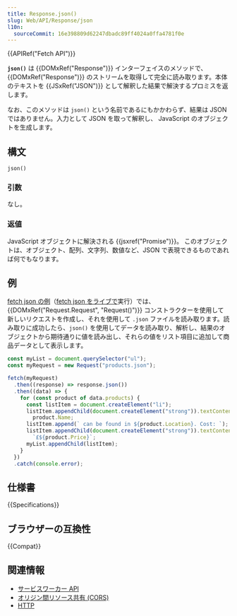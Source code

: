 ```yaml
---
title: Response.json()
slug: Web/API/Response/json
l10n:
  sourceCommit: 16e398809d62247dbadc89ff4024a0ffa4781f0e
---
```


{{APIRef("Fetch API")}}

**`json()`** は {{DOMxRef("Response")}} インターフェイスのメソッドで、 {{DOMxRef("Response")}} のストリームを取得して完全に読み取ります。本体のテキストを {{JSxRef("JSON")}} として解釈した結果で解決するプロミスを返します。

なお、このメソッドは `json()` という名前であるにもかかわらず、結果は JSON ではありません。入力として JSON を取って解釈し、 JavaScript のオブジェクトを生成します。

## 構文

```js-nolint
json()
```

### 引数

なし。

### 返値

JavaScript オブジェクトに解決される {{jsxref("Promise")}}。 このオブジェクトは、オブジェクト、配列、文字列、数値など、JSON で表現できるものであれば何でもなります。

## 例

[fetch json の例](https://github.com/mdn/dom-examples/tree/main/fetch/fetch-json)（[fetch json をライブで](https://mdn.github.io/dom-examples/fetch/fetch-json/)実行）では、 {{DOMxRef("Request.Request", "Request()")}} コンストラクターを使用して新しいリクエストを作成し、それを使用して `.json` ファイルを読み取ります。読み取りに成功したら、`json()` を使用してデータを読み取り、解析し、結果のオブジェクトから期待通りに値を読み出し、それらの値をリスト項目に追加して商品データとして表示します。

```js
const myList = document.querySelector("ul");
const myRequest = new Request("products.json");

fetch(myRequest)
  .then((response) => response.json())
  .then((data) => {
    for (const product of data.products) {
      const listItem = document.createElement("li");
      listItem.appendChild(document.createElement("strong")).textContent =
        product.Name;
      listItem.append(` can be found in ${product.Location}. Cost: `);
      listItem.appendChild(document.createElement("strong")).textContent =
        `£${product.Price}`;
      myList.appendChild(listItem);
    }
  })
  .catch(console.error);
```

## 仕様書

{{Specifications}}

## ブラウザーの互換性

{{Compat}}

## 関連情報

- [サービスワーカー API](/ja/docs/Web/API/Service_Worker_API)
- [オリジン間リソース共有 (CORS)](/ja/docs/Web/HTTP/CORS)
- [HTTP](/ja/docs/Web/HTTP)
